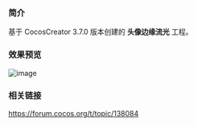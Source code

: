 ### 简介
基于 CocosCreator 3.7.0 版本创建的 **头像边缘流光** 工程。

### 效果预览
![image](../../../gif/202207/2022072501.gif)

### 相关链接
https://forum.cocos.org/t/topic/138084